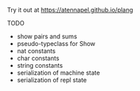 Try it out at https://atennapel.github.io/plang

TODO
- show pairs and sums
- pseudo-typeclass for Show
- nat constants
- char constants
- string constants
- serialization of machine state
- serialization of repl state